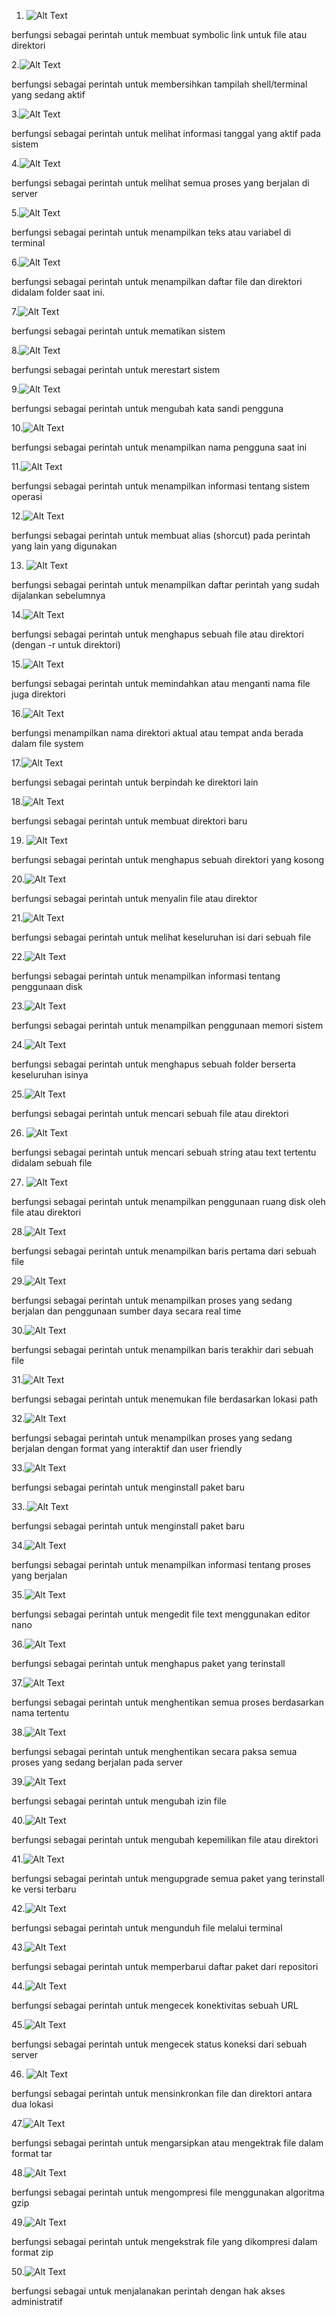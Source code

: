 1. ![Alt Text](https://github.com/Nazlia16/Nazlia-Intani-Putri-09011282328078-SK3C-Sistem-Operasi/blob/main/50cmd/ln.jpg)

berfungsi sebagai perintah untuk membuat symbolic link untuk file atau direktori

2.![Alt Text](https://github.com/Nazlia16/Nazlia-Intani-Putri-09011282328078-SK3C-Sistem-Operasi/blob/main/50cmd/clear.jpg)

berfungsi sebagai perintah untuk membersihkan tampilah shell/terminal yang sedang aktif

3.![Alt Text](https://github.com/Nazlia16/Nazlia-Intani-Putri-09011282328078-SK3C-Sistem-Operasi/blob/main/50cmd/date.jpg)

berfungsi sebagai perintah untuk melihat informasi tanggal yang aktif pada sistem

4.![Alt Text](https://github.com/Nazlia16/Nazlia-Intani-Putri-09011282328078-SK3C-Sistem-Operasi/blob/main/50cmd/ps%20-ax.jpg)

berfungsi sebagai perintah untuk melihat semua proses yang berjalan di server

5.![Alt Text](https://github.com/Nazlia16/Nazlia-Intani-Putri-09011282328078-SK3C-Sistem-Operasi/blob/main/50cmd/echo.jpg)

berfungsi sebagai perintah untuk menampilkan teks atau variabel di terminal

6.![Alt Text](https://github.com/Nazlia16/Nazlia-Intani-Putri-09011282328078-SK3C-Sistem-Operasi/blob/main/50cmd/ls.jpg)

berfungsi sebagai perintah untuk menampilkan daftar file dan direktori didalam folder saat ini.

7.![Alt Text](https://github.com/Nazlia16/Nazlia-Intani-Putri-09011282328078-SK3C-Sistem-Operasi/blob/main/50cmd/shutdown.jpg)

berfungsi sebagai perintah untuk mematikan sistem

8.![Alt Text](https://github.com/Nazlia16/Nazlia-Intani-Putri-09011282328078-SK3C-Sistem-Operasi/blob/main/50cmd/reboot.jpg)

berfungsi sebagai perintah untuk merestart sistem

9.![Alt Text](https://github.com/Nazlia16/Nazlia-Intani-Putri-09011282328078-SK3C-Sistem-Operasi/blob/main/50cmd/passwd.jpg)

berfungsi sebagai perintah untuk mengubah kata sandi pengguna

10.![Alt Text](https://github.com/Nazlia16/Nazlia-Intani-Putri-09011282328078-SK3C-Sistem-Operasi/blob/main/50cmd/whoami.jpg)

berfungsi sebagai perintah untuk menampilkan nama pengguna saat ini

11.![Alt Text](https://github.com/Nazlia16/Nazlia-Intani-Putri-09011282328078-SK3C-Sistem-Operasi/blob/main/50cmd/uname%20-a.jpg)

berfungsi sebagai perintah untuk menampilkan informasi tentang sistem operasi

12.![Alt Text](https://github.com/Nazlia16/Nazlia-Intani-Putri-09011282328078-SK3C-Sistem-Operasi/blob/main/50cmd/alias.jpg)

berfungsi sebagai perintah untuk membuat alias (shorcut) pada perintah yang lain yang digunakan

13. ![Alt Text](https://github.com/Nazlia16/Nazlia-Intani-Putri-09011282328078-SK3C-Sistem-Operasi/blob/main/50cmd/history.jpg)

berfungsi sebagai perintah untuk menampilkan daftar perintah yang sudah dijalankan sebelumnya

14.![Alt Text](https://github.com/Nazlia16/Nazlia-Intani-Putri-09011282328078-SK3C-Sistem-Operasi/blob/main/50cmd/rm.jpg)

berfungsi sebagai perintah untuk menghapus sebuah file atau direktori (dengan -r untuk direktori)

15.![Alt Text](https://github.com/Nazlia16/Nazlia-Intani-Putri-09011282328078-SK3C-Sistem-Operasi/blob/main/50cmd/mv.jpg)

berfungsi sebagai perintah untuk memindahkan atau menganti nama file juga direktori

16.![Alt Text](https://github.com/Nazlia16/Nazlia-Intani-Putri-09011282328078-SK3C-Sistem-Operasi/blob/main/50cmd/pwd.jpg)

berfungsi menampilkan nama direktori aktual atau tempat anda berada dalam file system

17.![Alt Text](https://github.com/Nazlia16/Nazlia-Intani-Putri-09011282328078-SK3C-Sistem-Operasi/blob/main/50cmd/cd.jpg)

berfungsi sebagai perintah untuk berpindah ke direktori lain

18.![Alt Text](https://github.com/Nazlia16/Nazlia-Intani-Putri-09011282328078-SK3C-Sistem-Operasi/blob/main/50cmd/mkdir.jpg)

berfungsi sebagai perintah untuk membuat direktori baru

19. ![Alt Text](https://github.com/Nazlia16/Nazlia-Intani-Putri-09011282328078-SK3C-Sistem-Operasi/blob/main/50cmd/rmdir.jpg)

berfungsi sebagai perintah untuk menghapus sebuah direktori yang kosong

20.![Alt Text](https://github.com/Nazlia16/Nazlia-Intani-Putri-09011282328078-SK3C-Sistem-Operasi/blob/main/50cmd/cp.jpg)

berfungsi sebagai perintah untuk menyalin file atau direktor

21.![Alt Text](https://github.com/Nazlia16/Nazlia-Intani-Putri-09011282328078-SK3C-Sistem-Operasi/blob/main/50cmd/cat.jpg)

berfungsi sebagai perintah untuk melihat keseluruhan isi dari sebuah file

22.![Alt Text](https://github.com/Nazlia16/Nazlia-Intani-Putri-09011282328078-SK3C-Sistem-Operasi/blob/main/50cmd/df.jpg)

berfungsi sebagai perintah untuk menampilkan informasi tentang penggunaan disk

23.![Alt Text](https://github.com/Nazlia16/Nazlia-Intani-Putri-09011282328078-SK3C-Sistem-Operasi/blob/main/50cmd/free.jpg)

berfungsi sebagai perintah untuk menampilkan penggunaan memori sistem

24.![Alt Text](https://github.com/Nazlia16/Nazlia-Intani-Putri-09011282328078-SK3C-Sistem-Operasi/blob/main/50cmd/rm%20-rf.jpg)

berfungsi sebagai perintah untuk menghapus sebuah folder berserta keseluruhan isinya

25.![Alt Text](https://github.com/Nazlia16/Nazlia-Intani-Putri-09011282328078-SK3C-Sistem-Operasi/blob/main/50cmd/find.jpg)

berfungsi sebagai perintah untuk mencari sebuah file atau direktori

26. ![Alt Text](https://github.com/Nazlia16/Nazlia-Intani-Putri-09011282328078-SK3C-Sistem-Operasi/blob/main/50cmd/grep.jpg)

berfungsi sebagai perintah untuk mencari sebuah string atau text tertentu didalam sebuah file

27. ![Alt Text](https://github.com/Nazlia16/Nazlia-Intani-Putri-09011282328078-SK3C-Sistem-Operasi/blob/main/50cmd/du.jpg)

berfungsi sebagai perintah untuk menampilkan penggunaan ruang disk oleh file atau direktori

28.![Alt Text](https://github.com/Nazlia16/Nazlia-Intani-Putri-09011282328078-SK3C-Sistem-Operasi/blob/main/50cmd/head.jpg)

berfungsi sebagai perintah untuk menampilkan baris pertama dari sebuah file

29.![Alt Text](https://github.com/Nazlia16/Nazlia-Intani-Putri-09011282328078-SK3C-Sistem-Operasi/blob/main/50cmd/top.jpg)

berfungsi sebagai perintah untuk menampilkan proses yang sedang berjalan dan penggunaan sumber daya secara real time

30.![Alt Text](https://github.com/Nazlia16/Nazlia-Intani-Putri-09011282328078-SK3C-Sistem-Operasi/blob/main/50cmd/tail.jpg)

berfungsi sebagai perintah untuk menampilkan baris terakhir dari sebuah file

31.![Alt Text](https://github.com/Nazlia16/Nazlia-Intani-Putri-09011282328078-SK3C-Sistem-Operasi/blob/main/50cmd/locate.jpg)

berfungsi sebagai perintah untuk menemukan file berdasarkan lokasi path

32.![Alt Text](https://github.com/Nazlia16/Nazlia-Intani-Putri-09011282328078-SK3C-Sistem-Operasi/blob/main/50cmd/htop.jpg)

berfungsi sebagai perintah untuk menampilkan proses yang sedang berjalan dengan format yang interaktif dan user friendly

33.![Alt Text](https://github.com/Nazlia16/Nazlia-Intani-Putri-09011282328078-SK3C-Sistem-Operasi/blob/main/50cmd/apk%20get%20install.jpg)

berfungsi sebagai perintah untuk menginstall paket baru

33..![Alt Text](https://github.com/Nazlia16/Nazlia-Intani-Putri-09011282328078-SK3C-Sistem-Operasi/blob/main/50cmd/apk%20get%20install.jpg)

berfungsi sebagai perintah untuk menginstall paket baru

34.![Alt Text](https://github.com/Nazlia16/Nazlia-Intani-Putri-09011282328078-SK3C-Sistem-Operasi/blob/main/50cmd/ps.jpg)

berfungsi sebagai perintah untuk menampilkan informasi tentang proses yang berjalan

35.![Alt Text](https://github.com/Nazlia16/Nazlia-Intani-Putri-09011282328078-SK3C-Sistem-Operasi/blob/main/50cmd/nano.jpg)

berfungsi sebagai perintah untuk mengedit file text menggunakan editor nano

36.![Alt Text](https://github.com/Nazlia16/Nazlia-Intani-Putri-09011282328078-SK3C-Sistem-Operasi/blob/main/50cmd/apk%20get%20remove.jpg)

berfungsi sebagai perintah untuk menghapus paket yang terinstall

37.![Alt Text](https://github.com/Nazlia16/Nazlia-Intani-Putri-09011282328078-SK3C-Sistem-Operasi/blob/main/50cmd/killall.jpg)

berfungsi sebagai perintah untuk menghentikan semua proses berdasarkan nama tertentu

38.![Alt Text](https://github.com/Nazlia16/Nazlia-Intani-Putri-09011282328078-SK3C-Sistem-Operasi/blob/main/50cmd/kill.jpg)

berfungsi sebagai perintah untuk menghentikan secara paksa semua proses yang sedang berjalan pada server

39.![Alt Text](https://github.com/Nazlia16/Nazlia-Intani-Putri-09011282328078-SK3C-Sistem-Operasi/blob/main/50cmd/chmod.jpg)

berfungsi sebagai perintah untuk mengubah izin file

40.![Alt Text](https://github.com/Nazlia16/Nazlia-Intani-Putri-09011282328078-SK3C-Sistem-Operasi/blob/main/50cmd/chown.jpg)

berfungsi sebagai perintah untuk mengubah kepemilikan file atau direktori

41.![Alt Text](https://github.com/Nazlia16/Nazlia-Intani-Putri-09011282328078-SK3C-Sistem-Operasi/blob/main/50cmd/apk%20get%20upgrade.jpg)

berfungsi sebagai perintah untuk mengupgrade semua paket yang terinstall ke versi terbaru

42.![Alt Text](https://github.com/Nazlia16/Nazlia-Intani-Putri-09011282328078-SK3C-Sistem-Operasi/blob/main/50cmd/wget.jpg)

berfungsi sebagai perintah untuk mengunduh file melalui terminal

43.![Alt Text](https://github.com/Nazlia16/Nazlia-Intani-Putri-09011282328078-SK3C-Sistem-Operasi/blob/main/50cmd/apk%20get%20update.jpg)

berfungsi sebagai perintah untuk memperbarui daftar paket dari repositori

44.![Alt Text](https://github.com/Nazlia16/Nazlia-Intani-Putri-09011282328078-SK3C-Sistem-Operasi/blob/main/50cmd/curl.jpg)

berfungsi sebagai perintah untuk mengecek konektivitas sebuah URL

45.![Alt Text](https://github.com/Nazlia16/Nazlia-Intani-Putri-09011282328078-SK3C-Sistem-Operasi/blob/main/50cmd/ping.jpg)

berfungsi sebagai perintah untuk mengecek status koneksi dari sebuah server

46. ![Alt Text](https://github.com/Nazlia16/Nazlia-Intani-Putri-09011282328078-SK3C-Sistem-Operasi/blob/main/50cmd/rsync.jpg)

berfungsi sebagai perintah untuk mensinkronkan file dan direktori antara dua lokasi

47.![Alt Text](https://github.com/Nazlia16/Nazlia-Intani-Putri-09011282328078-SK3C-Sistem-Operasi/blob/main/50cmd/tar.jpg)

berfungsi sebagai perintah untuk mengarsipkan atau mengektrak file dalam format tar

48.![Alt Text](https://github.com/Nazlia16/Nazlia-Intani-Putri-09011282328078-SK3C-Sistem-Operasi/blob/main/50cmd/gzip.jpg)

berfungsi sebagai perintah untuk mengompresi file menggunakan algoritma gzip

49.![Alt Text](https://github.com/Nazlia16/Nazlia-Intani-Putri-09011282328078-SK3C-Sistem-Operasi/blob/main/50cmd/unzip.jpg)

berfungsi sebagai perintah untuk mengekstrak file yang dikompresi dalam format zip

50.![Alt Text](https://github.com/Nazlia16/Nazlia-Intani-Putri-09011282328078-SK3C-Sistem-Operasi/blob/main/50cmd/sudo%20apt%20install%20flameshot.jpg)

berfungsi sebagai untuk menjalanakan perintah dengan hak akses administratif
